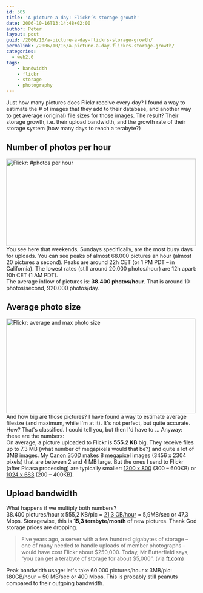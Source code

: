 ```yaml
---
id: 505
title: 'A picture a day: Flickr’s storage growth'
date: 2006-10-16T13:14:48+02:00
author: Peter
layout: post
guid: /2006/10/a-picture-a-day-flickrs-storage-growth/
permalink: /2006/10/16/a-picture-a-day-flickrs-storage-growth/
categories:
  - web2.0
tags:
    - bandwidth
    - flickr
    - storage
    - photography
---
```

Just how many pictures does Flickr receive every day? I found a way to estimate the # of images that they add to their database, and another way to get average (original) file sizes for those images. The result? Their storage growth, i.e. their upload bandwidth, and the growth rate of their storage system (how many days to reach a terabyte?) 

## Number of photos per hour

[<img  src="http://static.flickr.com/103/271195136_0b76056076.jpg" width="500" height="230" alt="Flickr: #photos per hour" />](http://www.flickr.com/photos/pforret/271195136/ "Photo Sharing")  
You see here that weekends, Sundays specifically, are the most busy days for uploads. You can see peaks of almost 68.000 pictures an hour (almost 20 pictures a second). Peaks are around 22h CET (or 1 PM PDT &#8211; in California). The lowest rates (still around 20.000 photos/hour) are 12h apart: 10h CET (1 AM PDT).  
The average inflow of pictures is: **38.400 photos/hour**. That is around 10 photos/second, 920.000 photos/day.

## Average photo size

[<img  src="http://static.flickr.com/118/271195133_59f05d3330.jpg" width="499" height="250" alt="Flickr: average and max photo size" />](http://www.flickr.com/photos/pforret/271195133/ "Photo Sharing")  
And how big are those pictures? I have found a way to estimate average filesize (and maximum, while I'm at it). It's not perfect, but quite accurate. How? That's classified. I could tell you, but then I'd have to &#8230; Anyway: these are the numbers:  
On average, a picture uploaded to Flickr is **555.2 KB** big. They receive files up to 7.3 MB (what number of megapixels would that be?) and quite a lot of 3MB images. My [Canon 350D](http://web.forret.com/tools/megapixel.asp?title=Canon+EOS+350D&width=3456&height=2304) makes 8 megapixel images (3456 x 2304 pixels) that are between 2 and 4 MB large. But the ones I send to Flickr (after Picasa processing) are typically smaller: [1200 x 800](http://web.forret.com/tools/megapixel.asp?width=1200&height=800) (300 &#8211; 600KB) or [1024 x 683](http://web.forret.com/tools/megapixel.asp?width=1024&height=683) (200 &#8211; 400KB).

## Upload bandwidth

What happens if we multiply both numbers?  
38.400 pictures/hour x 555,2 KB/pic = [21,3 GB/hour](http://web.forret.com/tools/bandwidth.asp?speed=21.3&unit=GB%2Fh) = 5,9MB/sec or 47,3 Mbps. Storagewise, this is **15,3 terabyte/month** of new pictures. Thank God storage prices are dropping.

> Five years ago, a server with a few hundred gigabytes of storage – one of many needed to handle uploads of member photographs – would have cost Flickr about $250,000. Today, Mr Butterfield says, “you can get a terabyte of storage for about $5,000”. (via [ft.com](http://www.ft.com/cms/s/7ac899e4-ca42-11da-852f-0000779e2340.html))

Peak bandwidth usage: let's take 60.000 pictures/hour x 3MB/pic: 180GB/hour = 50 MB/sec or 400 Mbps. This is probably still peanuts compared to their outgoing bandwidth.